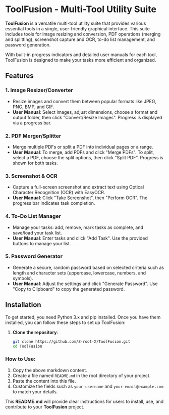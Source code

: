 # ToolFusion - Multi-Tool Utility Suite

**ToolFusion** is a versatile multi-tool utility suite that provides various essential tools in a single, user-friendly graphical interface. This suite includes tools for image resizing and conversion, PDF operations (merging and splitting), screenshot capture and OCR, to-do list management, and password generation.

With built-in progress indicators and detailed user manuals for each tool, ToolFusion is designed to make your tasks more efficient and organized.

## Features

### 1. **Image Resizer/Converter**
   - Resize images and convert them between popular formats like JPEG, PNG, BMP, and GIF.
   - **User Manual**: Select images, adjust dimensions, choose a format and output folder, then click "Convert/Resize Images". Progress is displayed via a progress bar.

### 2. **PDF Merger/Splitter**
   - Merge multiple PDFs or split a PDF into individual pages or a range.
   - **User Manual**: To merge, add PDFs and click "Merge PDFs". To split, select a PDF, choose the split options, then click "Split PDF". Progress is shown for both tasks.

### 3. **Screenshot & OCR**
   - Capture a full-screen screenshot and extract text using Optical Character Recognition (OCR) with EasyOCR.
   - **User Manual**: Click "Take Screenshot", then "Perform OCR". The progress bar indicates task completion.

### 4. **To-Do List Manager**
   - Manage your tasks: add, remove, mark tasks as complete, and save/load your task list.
   - **User Manual**: Enter tasks and click "Add Task". Use the provided buttons to manage your list.

### 5. **Password Generator**
   - Generate a secure, random password based on selected criteria such as length and character sets (uppercase, lowercase, numbers, and symbols).
   - **User Manual**: Adjust the settings and click "Generate Password". Use "Copy to Clipboard" to copy the generated password.

## Installation

To get started, you need Python 3.x and pip installed. Once you have them installed, you can follow these steps to set up ToolFusion:

1. **Clone the repository**:
   ```bash
   git clone https://github.com/Z-root-X/ToolFusion.git
   cd ToolFusion

### **How to Use**:
1. Copy the above markdown content.
2. Create a file named `README.md` in the root directory of your project.
3. Paste the content into this file.
4. Customize the fields such as `your-username` and `your-email@example.com` to match your details.

This **README.md** will provide clear instructions for users to install, use, and contribute to your **ToolFusion** project.
